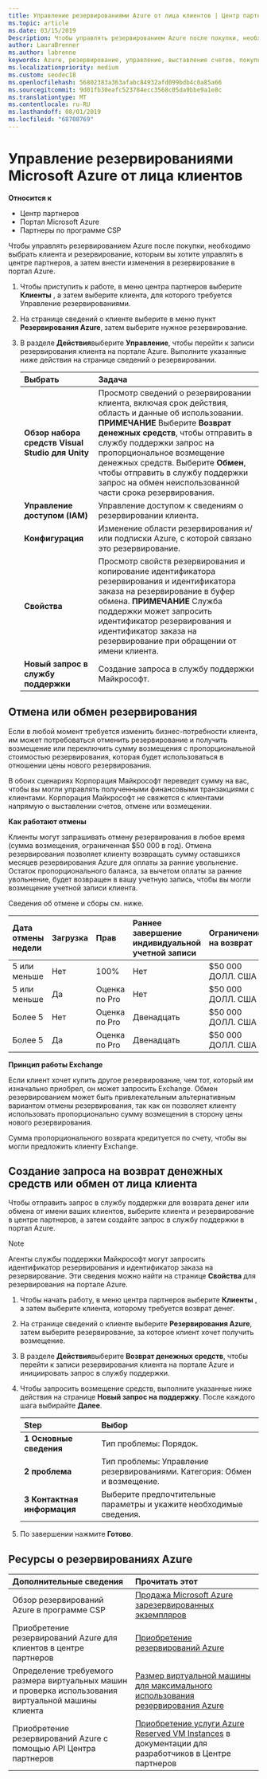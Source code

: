 ```yaml
---
title: Управление резервированиями Azure от лица клиентов | Центр партнеров
ms.topic: article
ms.date: 03/15/2019
Description: Чтобы управлять резервированием Azure после покупки, необходимо выбрать клиента и резервирование, которым вы хотите управлять в центре партнеров, а затем внести изменения в резервирование в портал Azure.
author: LauraBrenner
ms.author: labrenne
keywords: Azure, резервирование, управление, выставление счетов, покупка, Отмена, Exchange, оплата за ранним увольнением
ms.localizationpriority: medium
ms.custom: seodec18
ms.openlocfilehash: 56802383a363afabc84932afd099bdb4c0a85a66
ms.sourcegitcommit: 9d01fb30eafc523784ecc3568c05da9bbe9a1e8c
ms.translationtype: MT
ms.contentlocale: ru-RU
ms.lasthandoff: 08/01/2019
ms.locfileid: "68708769"
---
```

# <a name="manage-microsoft-azure-reservations-on-behalf-of-your-customers"></a>Управление резервированиями Microsoft Azure от лица клиентов

**Относится к**

-  Центр партнеров
-  Портал Microsoft Azure
-  Партнеры по программе CSP

Чтобы управлять резервированием Azure после покупки, необходимо выбрать клиента и резервирование, которым вы хотите управлять в центре партнеров, а затем внести изменения в резервирование в портал Azure. 

1. Чтобы приступить к работе, в меню центра партнеров выберите **Клиенты** , а затем выберите клиента, для которого требуется Управление резервированиями. 

2. На странице сведений о клиенте выберите в меню пункт **Резервирования Azure**, затем выберите нужное резервирование.  

3. В разделе **Действия**выберите **Управление**, чтобы перейти к записи резервирования клиента на портале Azure. Выполните указанные ниже действия на странице сведений о резервировании.  

    | **Выбрать**   | **Задача**    |
    |:-----------------------------|:-----------------|
    | **Обзор набора средств Visual Studio для Unity**   | Просмотр сведений о резервировании клиента, включая срок действия, область и данные об использовании. **ПРИМЕЧАНИЕ** Выберите **Возврат денежных средств**, чтобы отправить в службу поддержки запрос на пропорциональное возмещение денежных средств. Выберите **Обмен**, чтобы отправить в службу поддержки запрос на обмен неиспользованной части срока резервирования.  
    | **Управление доступом (IAM)**   | Управление доступом к сведениям о резервировании клиента.|
    | **Конфигурация**   | Изменение области резервирования и/или подписки Azure, с которой связано это резервирование.    |
    | **Свойства**   | Просмотр свойств резервирования и копирование идентификатора резервирования и идентификатора заказа на резервирование в буфер обмена. **ПРИМЕЧАНИЕ** Служба поддержки может запросить идентификатор резервирования и идентификатор заказа на резервирование при обращении от имени клиента.    |
    | **Новый запрос в службу поддержки**    | Создание запроса в службу поддержки Майкрософт.   |
 
## <a name="cancel-or-exchange-a-reservation"></a>Отмена или обмен резервирования 

Если в любой момент требуется изменить бизнес-потребности клиента, им может потребоваться отменить резервирование и получить возмещение или переключить сумму возмещения с пропорциональной стоимостью резервирования, которая будет использоваться в отношении цены нового резервирования.

В обоих сценариях Корпорация Майкрософт переведет сумму на вас, чтобы вы могли управлять полученными финансовыми транзакциями с клиентами. Корпорация Майкрософт не свяжется с клиентами напрямую о выставлении счетов, отмене или возмещении.   
 

**Как работают отмены**

Клиенты могут запрашивать отмену резервирования в любое время (сумма возмещения, ограниченная $50 000 в год). Отмена резервирования позволяет клиенту возвращать сумму оставшихся месяцев резервирования Azure для оплаты за ранние увольнение. Остаток пропорционального баланса, за вычетом оплаты за ранние увольнение, будет возвращен в вашу учетную запись, чтобы вы могли возмещение учетной записи клиента. 

Сведения об отмене и сборы см. ниже.


|**Дата отмены**<br> недели   |**Загрузка**    |**Прав**  |**Раннее завершение**<br> индивидуальной учетной записи    |**Ограничение на возврат** | 
|:----------------------------------|:------------|:-----------|:--------------------------------|:--------------|
|5 или меньше                         | Нет          | 100%       | Нет                              | $50 000 ДОЛЛ. США   |
|5 или меньше                         | Да         | Оценка по Pro  | Нет                              | $50 000 ДОЛЛ. США   |
|Более 5                        | Нет          | Оценка по Pro  | Двенадцать                             | $50 000 ДОЛЛ. США   |
|Более 5                        | Да         | Оценка по Pro  | Двенадцать                             | $50 000 ДОЛЛ. США   |


**Принцип работы Exchange** 

Если клиент хочет купить другое резервирование, чем тот, который им изначально приобрел, он может запросить Exchange. Обмен резервированием может быть привлекательным альтернативным вариантом отмены резервирования, так как он позволяет клиенту использовать пропорционально сумму возмещения в сторону цены нового резервирования. 

Сумма пропорционального возврата кредитуется по счету, чтобы вы могли предложить клиенту Exchange.


## <a name="request-a-refund-or-exchange-on-behalf-of-a-customer"></a>Создание запроса на возврат денежных средств или обмен от лица клиента 

Чтобы отправить запрос в службу поддержки для возврата денег или обмена от имени ваших клиентов, выберите клиента и резервирование в центре партнеров, а затем создайте запрос в службу поддержки в портал Azure. 

>[!NOTE]
>Агенты службы поддержки Майкрософт могут запросить идентификатор резервирования и идентификатор заказа на резервирование. Эти сведения можно найти на странице **Свойства** для резервирования на портале Azure. 

1. Чтобы начать работу, в меню центра партнеров выберите **Клиенты** , а затем выберите клиента, которому требуется возврат денег. 

2. На странице сведений о клиенте выберите **Резервирования Azure**, затем выберите резервирование, за которое клиент хочет получить возмещение.  

3. В разделе **Действия**выберите **Возврат денежных средств**, чтобы перейти к записи резервирования клиента на портале Azure и инициировать запрос в службу поддержки.  

4. Чтобы запросить возмещение средств, выполните указанные ниже действия на странице **Новый запрос на поддержку**. После каждого шага выбирайте **Далее**. 

    |**Step**                    |**Выбор**    |
    |:---------------------------|:-----------------|
    |**1 Основные сведения**                |Тип проблемы: Порядок.  |
    |**2 проблема**               |Тип проблемы: Управление резервированиями. Категория: Обмен и возмещение. |
    |**3 Контактная информация**   |Выберите предпочтительные параметры и укажите необходимые сведения. 

5.  По завершении нажмите **Готово**.

## <a name="azure-reservations-resources"></a>Ресурсы о резервированиях Azure
|**Дополнительные сведения**   |**Прочитать этот**    |
|:-----------------------------|:-----------------|
|Обзор резервирований Azure в программе CSP  | [Продажа Microsoft Azure зарезервированных экземпляров](azure-reservations.md) |
|Приобретение резервирований Azure для клиентов в центре партнеров   |[Приобретение резервирований Azure](azure-reservations-buying.md) |
|Определение требуемого размера виртуальных машин и проверка использования виртуальной машины клиента   |[Размер виртуальной машины для максимального использования резервирования Azure](azure-usage.md)   |
|Приобретение резервирований Azure с помощью API Центра партнеров | [Приобретение услуги Azure Reserved VM Instances](https://docs.microsoft.com/partner-center/develop/purchase-azure-reservations) в документации для разработчиков в Центре партнеров


